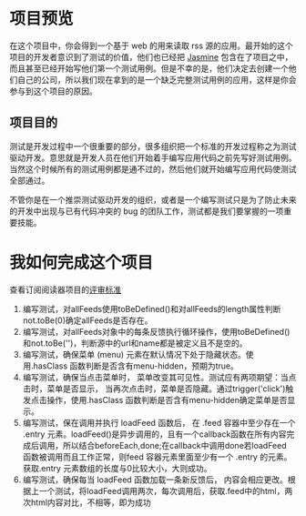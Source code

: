 # 项目预览

在这个项目中，你会得到一个基于 web 的用来读取 rss 源的应用。最开始的这个项目的开发者意识到了测试的价值，他们也已经把 [Jasmine](http://jasmine.github.io) 包含在了项目之中，而且甚至已经开始写他们第一个测试用例。但是不幸的是，他们决定去创建一个他们自己的公司，所以我们现在拿到的是一个缺乏完整测试用例的应用，这样是你会参与到这个项目的原因。

## 项目目的

测试是开发过程中一个很重要的部分，很多组织把一个标准的开发过程称之为测试驱动开发。意思就是开发人员在他们开始着手编写应用代码之前先写好测试用例。当然这个时候所有的测试用例都是通不过的，然后他们就开始编写应用代码使测试全部通过。

不管你是在一个推崇测试驱动开发的组织，或者是一个编写测试只是为了防止未来的开发中出现与已有代码冲突的 bug 的团队工作，测试都是我们要掌握的一项重要技能。

# 我如何完成这个项目

查看订阅阅读器项目的[评审标准](https://review.udacity.com/#!/projects/3442558598/rubric)

1. 编写测试，对allFeeds使用toBeDefined()和对allFeeds的length属性判断not.toBe(0)确定allFeeds是否存在。
2. 编写测试，对allFeeds对象中的每条反馈执行循环操作，使用toBeDefined()和not.toBe('')，判断源中的url和name都是被定义且不是空的。
3. 编写测试，确保菜单 (menu) 元素在默认情况下处于隐藏状态。使用.hasClass 函数判断是否含有menu-hidden，预期为true。
4. 编写测试，确保当点击菜单时， 菜单改变其可见性。测试应有两项期望：当点击时，菜单是否显示， 当再次点击时，菜单是否隐藏。通过trigger('click')触发点击操作，使用.hasClass 函数判断是否含有menu-hidden确定菜单是否显示。
5. 编写测试，保在调用并执行 loadFeed 函数后， 在 .feed 容器中至少存在一个 .entry 元素。loadFeed()是异步调用的，且有一个callback函数在所有内容完成后调用，所以结合beforeEach,done;在callback中调用done若loadFeed 函数被调用而且工作正常，则feed 容器元素里面至少有一个 .entry 的元素。获取.entry 元素数组的长度与0比较大小，大则成功。
6. 编写测试，确保每当 loadFeed 函数加载一条新反馈后， 内容会相应更改。根据上一个测试，将loadFeed调用两次，每次调用后，获取.feed中的html，两次html内容对比，不相等，即为成功

